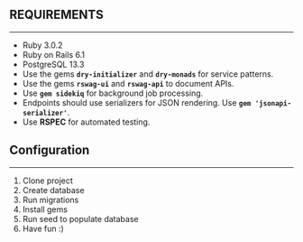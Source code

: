## REQUIREMENTS
---

- Ruby 3.0.2
- Ruby on Rails 6.1
- PostgreSQL 13.3
- Use the gems **`dry-initializer`** and **`dry-monads`** for service patterns.
- Use the gems **`rswag-ui`** and **`rswag-api`** to document APIs.
- Use **`gem sidekiq`** for background job processing.
- Endpoints should use serializers for JSON rendering. Use **`gem 'jsonapi-serializer'`**.
- Use **RSPEC** for automated testing.

## Configuration
---

1. Clone project
2. Create database
3. Run migrations
4. Install gems
5. Run seed to populate database
6. Have fun :)
